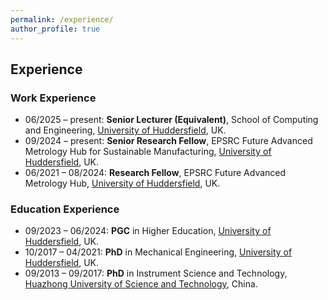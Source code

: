 ```yaml
---
permalink: /experience/
author_profile: true
---
```


## Experience
### Work Experience
- 06/2025 – present: **Senior Lecturer (Equivalent)**, School of Computing and Engineering, [University of Huddersfield](https://www.hud.ac.uk/), UK.
- 09/2024 – present: **Senior Research Fellow**, EPSRC Future Advanced Metrology Hub for Sustainable Manufacturing, [University of Huddersfield](https://www.hud.ac.uk/), UK.
- 06/2021 – 08/2024: **Research Fellow**, EPSRC Future Advanced Metrology Hub, [University of Huddersfield](https://www.hud.ac.uk/), UK.

### Education Experience
- 09/2023 – 06/2024: **PGC** in Higher Education, [University of Huddersfield](https://www.hud.ac.uk/), UK.
- 10/2017 – 04/2021: **PhD** in Mechanical Engineering, [University of Huddersfield](https://www.hud.ac.uk/), UK.
- 09/2013 – 09/2017: **PhD** in Instrument Science and Technology, [Huazhong University of Science and Technology](https://english.hust.edu.cn/), China.
